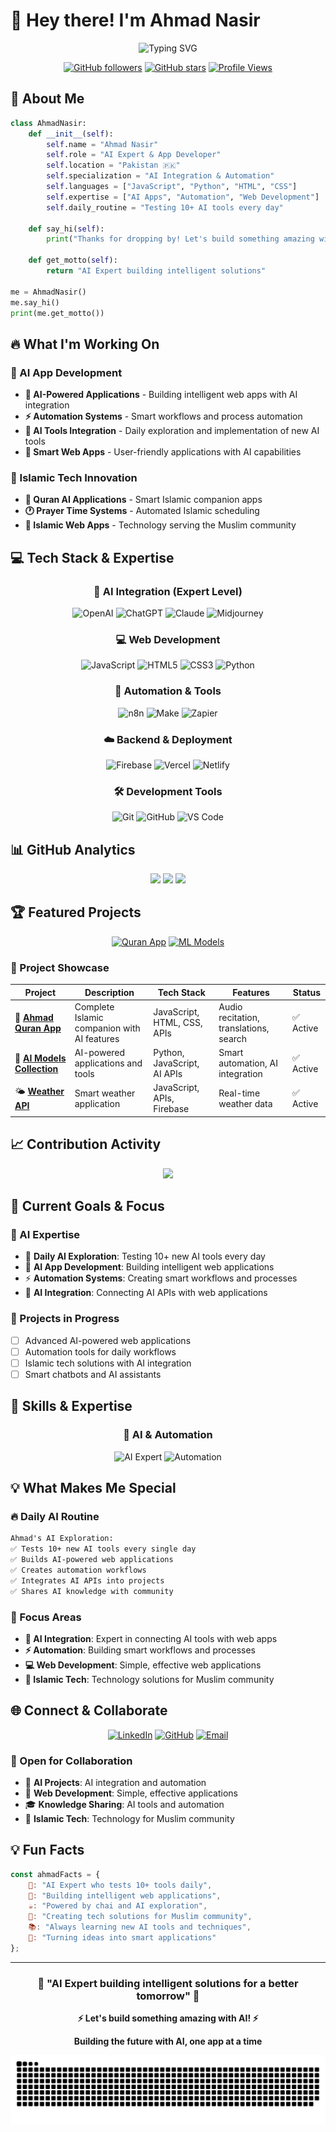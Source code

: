 # 👋 Hey there! I'm Ahmad Nasir

<div align="center">
  
![Typing SVG](https://readme-typing-svg.herokuapp.com?font=Fira+Code&size=30&duration=3000&pause=1000&color=00D9FF&center=true&vCenter=true&width=600&lines=AI+Expert+%26+App+Developer;Automation+Engineer;AI+Integration+Specialist;Building+Smart+Solutions)

[![GitHub followers](https://img.shields.io/github/followers/callmeahmadnasir-ops?label=Followers&style=social)](https://github.com/callmeahmadnasir-ops)
[![GitHub stars](https://img.shields.io/github/stars/callmeahmadnasir-ops?label=Stars&style=social)](https://github.com/callmeahmadnasir-ops)
[![Profile Views](https://komarev.com/ghpvc/?username=callmeahmadnasir-ops&color=blueviolet&style=flat-square)](https://github.com/callmeahmadnasir-ops)

</div>

## 🚀 About Me

```python
class AhmadNasir:
    def __init__(self):
        self.name = "Ahmad Nasir"
        self.role = "AI Expert & App Developer"
        self.location = "Pakistan 🇵🇰"
        self.specialization = "AI Integration & Automation"
        self.languages = ["JavaScript", "Python", "HTML", "CSS"]
        self.expertise = ["AI Apps", "Automation", "Web Development"]
        self.daily_routine = "Testing 10+ AI tools every day"
        
    def say_hi(self):
        print("Thanks for dropping by! Let's build something amazing with AI 🚀")
        
    def get_motto(self):
        return "AI Expert building intelligent solutions"

me = AhmadNasir()
me.say_hi()
print(me.get_motto())
```

## 🔥 What I'm Working On

### 🤖 AI App Development
- **🧠 AI-Powered Applications** - Building intelligent web apps with AI integration
- **⚡ Automation Systems** - Smart workflows and process automation
- **🔮 AI Tools Integration** - Daily exploration and implementation of new AI tools
- **📱 Smart Web Apps** - User-friendly applications with AI capabilities

### 🕌 Islamic Tech Innovation
- **📖 Quran AI Applications** - Smart Islamic companion apps
- **🕐 Prayer Time Systems** - Automated Islamic scheduling
- **🌙 Islamic Web Apps** - Technology serving the Muslim community

## 💻 Tech Stack & Expertise

<div align="center">

### 🤖 AI Integration (Expert Level)
![OpenAI](https://img.shields.io/badge/OpenAI-412991?style=for-the-badge&logo=openai&logoColor=white)
![ChatGPT](https://img.shields.io/badge/ChatGPT-74aa9c?style=for-the-badge&logo=openai&logoColor=white)
![Claude](https://img.shields.io/badge/Claude-CC785C?style=for-the-badge&logo=anthropic&logoColor=white)
![Midjourney](https://img.shields.io/badge/Midjourney-000000?style=for-the-badge&logo=midjourney&logoColor=white)

### 💻 Web Development
![JavaScript](https://img.shields.io/badge/JavaScript-F7DF1E?style=for-the-badge&logo=javascript&logoColor=black)
![HTML5](https://img.shields.io/badge/HTML5-E34F26?style=for-the-badge&logo=html5&logoColor=white)
![CSS3](https://img.shields.io/badge/CSS3-1572B6?style=for-the-badge&logo=css3&logoColor=white)
![Python](https://img.shields.io/badge/Python-3776AB?style=for-the-badge&logo=python&logoColor=white)

### 🔧 Automation & Tools
![n8n](https://img.shields.io/badge/n8n-EA4B71?style=for-the-badge&logo=n8n&logoColor=white)
![Make](https://img.shields.io/badge/Make-6366F1?style=for-the-badge&logo=integromat&logoColor=white)
![Zapier](https://img.shields.io/badge/Zapier-FF4A00?style=for-the-badge&logo=zapier&logoColor=white)

### ☁️ Backend & Deployment
![Firebase](https://img.shields.io/badge/Firebase-039BE5?style=for-the-badge&logo=Firebase&logoColor=white)
![Vercel](https://img.shields.io/badge/Vercel-000000?style=for-the-badge&logo=vercel&logoColor=white)
![Netlify](https://img.shields.io/badge/Netlify-00C7B7?style=for-the-badge&logo=netlify&logoColor=white)

### 🛠️ Development Tools
![Git](https://img.shields.io/badge/Git-F05032?style=for-the-badge&logo=git&logoColor=white)
![GitHub](https://img.shields.io/badge/GitHub-100000?style=for-the-badge&logo=github&logoColor=white)
![VS Code](https://img.shields.io/badge/VS_Code-0078D4?style=for-the-badge&logo=visual%20studio%20code&logoColor=white)

</div>

## 📊 GitHub Analytics

<div align="center">

<img height="180em" src="https://github-readme-stats-sigma-five.vercel.app/api?username=callmeahmadnasir-ops&show_icons=true&theme=tokyonight&include_all_commits=true&count_private=true&hide_border=true"/>

<img height="180em" src="https://github-readme-stats-sigma-five.vercel.app/api/top-langs/?username=callmeahmadnasir-ops&layout=compact&langs_count=8&theme=tokyonight&hide_border=true"/>

<img src="https://streak-stats.demolab.com/?user=callmeahmadnasir-ops&theme=tokyonight&hide_border=true"/>

</div>

## 🏆 Featured Projects

<div align="center">

[![Quran App](https://github-readme-stats-sigma-five.vercel.app/api/pin/?username=callmeahmadnasir-ops&repo=ahmad-quran-app&theme=tokyonight&hide_border=true)](https://github.com/callmeahmadnasir-ops/ahmad-quran-app)
[![ML Models](https://github-readme-stats-sigma-five.vercel.app/api/pin/?username=callmeahmadnasir-ops&repo=ahmad-ml-models&theme=tokyonight&hide_border=true)](https://github.com/callmeahmadnasir-ops/ahmad-ml-models)

</div>

### 🌟 Project Showcase

| Project | Description | Tech Stack | Features | Status |
|---------|-------------|------------|----------|--------|
| 🕌 **[Ahmad Quran App](https://github.com/callmeahmadnasir-ops/ahmad-quran-app)** | Complete Islamic companion with AI features | JavaScript, HTML, CSS, APIs | Audio recitation, translations, search | ✅ Active |
| 🤖 **[AI Models Collection](https://github.com/callmeahmadnasir-ops/ahmad-ml-models)** | AI-powered applications and tools | Python, JavaScript, AI APIs | Smart automation, AI integration | ✅ Active |
| 🌤️ **[Weather API](https://github.com/callmeahmadnasir-ops/ahmad-weather-api)** | Smart weather application | JavaScript, APIs, Firebase | Real-time weather data | ✅ Active |

## 📈 Contribution Activity

<div align="center">
  
<img src="https://github-readme-activity-graph.vercel.app/graph?username=callmeahmadnasir-ops&theme=tokyo-night&hide_border=true"/>

</div>

## 🎯 Current Goals & Focus

### 🚀 AI Expertise
- 🤖 **Daily AI Exploration**: Testing 10+ new AI tools every day
- 🔧 **AI App Development**: Building intelligent web applications
- ⚡ **Automation Systems**: Creating smart workflows and processes
- 🌟 **AI Integration**: Connecting AI APIs with web applications

### 🌟 Projects in Progress
- [ ] Advanced AI-powered web applications
- [ ] Automation tools for daily workflows
- [ ] Islamic tech solutions with AI integration
- [ ] Smart chatbots and AI assistants

## 🏅 Skills & Expertise

<div align="center">

### 🧠 AI & Automation
![AI Expert](https://img.shields.io/badge/AI_Integration-Expert-brightgreen?style=flat-square)
![Automation](https://img.shields.io/badge/Automation-Advanced-blue?style=flat-square)

</div>

## 💡 What Makes Me Special

### 🔥 Daily AI Routine
```markdown
Ahmad's AI Exploration:
✅ Tests 10+ new AI tools every single day
✅ Builds AI-powered web applications
✅ Creates automation workflows
✅ Integrates AI APIs into projects
✅ Shares AI knowledge with community
```

### 🎯 Focus Areas
- **🤖 AI Integration**: Expert in connecting AI tools with web apps
- **⚡ Automation**: Building smart workflows and processes
- **💻 Web Development**: Simple, effective web applications
- **🕌 Islamic Tech**: Technology solutions for Muslim community

## 🌐 Connect & Collaborate

<div align="center">

[![LinkedIn](https://img.shields.io/badge/LinkedIn-0077B5?style=for-the-badge&logo=linkedin&logoColor=white)](https://www.linkedin.com/in/muhammad-ahmad-nasir-8215722a1)
[![GitHub](https://img.shields.io/badge/GitHub-100000?style=for-the-badge&logo=github&logoColor=white)](https://github.com/callmeahmadnasir-ops)
[![Email](https://img.shields.io/badge/Email-D14836?style=for-the-badge&logo=gmail&logoColor=white)](mailto:callmeahmadnasir@gmail.com)

</div>

### 🤝 Open for Collaboration
- 🔬 **AI Projects**: AI integration and automation
- 💼 **Web Development**: Simple, effective applications
- 🎓 **Knowledge Sharing**: AI tools and automation
- 🌟 **Islamic Tech**: Technology for Muslim community

## 💡 Fun Facts

```javascript
const ahmadFacts = {
    🎯: "AI Expert who tests 10+ tools daily",
    🤖: "Building intelligent web applications",
    ☕: "Powered by chai and AI exploration",
    🕌: "Creating tech solutions for Muslim community",
    📚: "Always learning new AI tools and techniques",
    🚀: "Turning ideas into smart applications"
};
```

---

<div align="center">

### 🌟 "AI Expert building intelligent solutions for a better tomorrow" 🌟

**⚡ Let's build something amazing with AI! ⚡**

**Building the future with AI, one app at a time**

</div>

<div align="center">
  
<img src="https://raw.githubusercontent.com/platane/snk/output/github-contribution-grid-snake.svg"/>

</div>